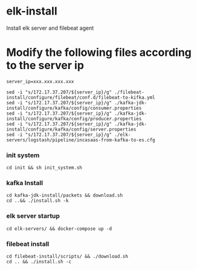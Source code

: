 # elk-install
Install elk server and filebeat agent

# Modify the following files according to the server ip 
```shell
server_ip=xxx.xxx.xxx.xxx

sed -i "s/172.17.37.207/${server_ip}/g" ./filebeat-install/configure/filebeat/conf.d/filebeat-to-kifka.yml
sed -i "s/172.17.37.207/${server_ip}/g" ./kafka-jdk-install/configure/kafka/config/consumer.properties
sed -i "s/172.17.37.207/${server_ip}/g" ./kafka-jdk-install/configure/kafka/config/producer.properties
sed -i "s/172.17.37.207/${server_ip}/g" ./kafka-jdk-install/configure/kafka/config/server.properties
sed -i "s/172.17.37.207/${server_ip}/g" ./elk-servers/logstash/pipeline/incasaas-from-kafka-to-es.cfg
```

### init system
```shell
cd init && sh init_system.sh
```

### kafka Install
```shell
cd kafka-jdk-install/packets && download.sh
cd ..&& ./install.sh -k
```

### elk server startup
```shell
cd elk-servers/ && docker-compose up -d
```

### filebeat install 
```shell
cd filebeat-install/scripts/ && ./download.sh
cd .. && ./install.sh -c
```
